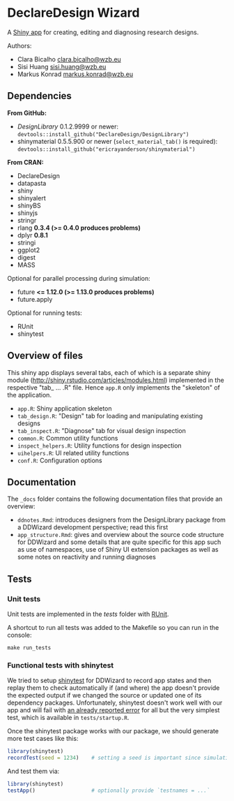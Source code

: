 # DeclareDesign Wizard

A [Shiny app](http://shiny.rstudio.com/) for creating, editing and diagnosing research designs.

Authors: 

- Clara Bicalho <clara.bicalho@wzb.eu>
- Sisi Huang <sisi.huang@wzb.eu>
- Markus Konrad <markus.konrad@wzb.eu>


## Dependencies

**From GitHub:**

- *DesignLibrary* 0.1.2.9999 or newer: `devtools::install_github("DeclareDesign/DesignLibrary")`
- shinymaterial 0.5.5.900 or newer (`select_material_tab()` is required): `devtools::install_github("ericrayanderson/shinymaterial")`

**From CRAN:**

- DeclareDesign
- datapasta
- shiny
- shinyalert
- shinyBS
- shinyjs
- stringr
- rlang **0.3.4 (>= 0.4.0 produces problems)** 
- dplyr **0.8.1**
- stringi
- ggplot2
- digest
- MASS

Optional for parallel processing during simulation:

- future **<= 1.12.0 (>= 1.13.0 produces problems)**
- future.apply

Optional for running tests:

- RUnit
- shinytest

## Overview of files

This shiny app displays several tabs, each of which is a separate shiny module (http://shiny.rstudio.com/articles/modules.html) implemented in the respective "tab_ ... .R" file. Hence `app.R` only implements the "skeleton" of the application.

- `app.R`: Shiny application skeleton
- `tab_design.R`: "Design" tab for loading and manipulating existing designs
- `tab_inspect.R`: "Diagnose" tab for visual design inspection
- `common.R`: Common utility functions
- `inspect_helpers.R`: Utility functions for design inspection
- `uihelpers.R`: UI related utility functions
- `conf.R`: Configuration options

## Documentation

The `_docs` folder contains the following documentation files that provide an overview:

- `ddnotes.Rmd`: introduces designers from the DesignLibrary package from a DDWizard development perspective; read this first
- `app_structure.Rmd`: gives and overview about the source code structure for DDWizard and some details that are quite specific for this app such as use of namespaces, use of Shiny UI extension packages as well as some notes on reactivity and running diagnoses


## Tests

### Unit tests

Unit tests are implemented in the *tests* folder with [RUnit](https://cran.r-project.org/web/packages/RUnit/index.html).

A shortcut to run all tests was added to the Makefile so you can run in the console:

```
make run_tests
```

### Functional tests with shinytest

We tried to setup [shinytest](https://rstudio.github.io/shinytest/) for DDWizard to record app states and then replay them to check automatically if (and where) the app doesn't provide the expected output if we changed the source or updated one of its dependency packages. Unfortunately, shinytest doesn't work well with our app and will fail with [an already reported error](https://github.com/rstudio/shinytest/issues/144) for all but the very simplest test, which is available in `tests/startup.R`.

Once the shinytest package works with our package, we should generate more test cases like this:

```R
library(shinytest)
recordTest(seed = 1234)    # setting a seed is important since simulations need to be the same
```

And test them via:

```R
library(shinytest)
testApp()                  # optionally provide `testnames = ...`
```
